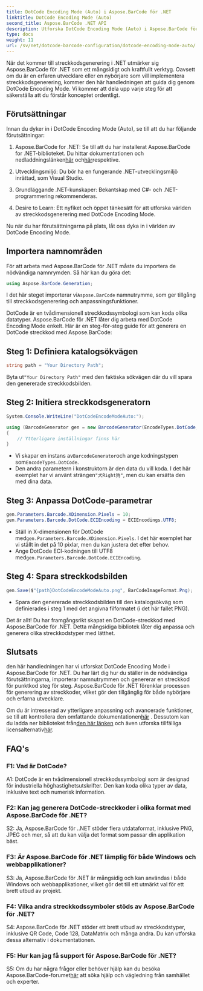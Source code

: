 ```yaml
---
title: DotCode Encoding Mode (Auto) i Aspose.BarCode för .NET
linktitle: DotCode Encoding Mode (Auto)
second_title: Aspose.BarCode .NET API
description: Utforska DotCode Encoding Mode (Auto) i Aspose.BarCode för .NET, ett kraftfullt verktyg för generering av streckkoder. Lär dig hur du genererar DotCode-streckkoder steg för steg. Kolla in dokumentationen, ladda ner biblioteket och skaffa tillfälliga licenser.
type: docs
weight: 11
url: /sv/net/dotcode-barcode-configuration/dotcode-encoding-mode-auto/
---
```

När det kommer till streckkodsgenerering i .NET utmärker sig Aspose.BarCode för .NET som ett mångsidigt och kraftfullt verktyg. Oavsett om du är en erfaren utvecklare eller en nybörjare som vill implementera streckkodsgenerering, kommer den här handledningen att guida dig genom DotCode Encoding Mode. Vi kommer att dela upp varje steg för att säkerställa att du förstår konceptet ordentligt.

## Förutsättningar

Innan du dyker in i DotCode Encoding Mode (Auto), se till att du har följande förutsättningar:

1.  Aspose.BarCode for .NET: Se till att du har installerat Aspose.BarCode for .NET-biblioteket. Du hittar dokumentationen och nedladdningslänken[här](https://reference.aspose.com/barcode/net/) och[här](https://releases.aspose.com/barcode/net/)respektive.

2. Utvecklingsmiljö: Du bör ha en fungerande .NET-utvecklingsmiljö inrättad, som Visual Studio.

3. Grundläggande .NET-kunskaper: Bekantskap med C#- och .NET-programmering rekommenderas.

4. Desire to Learn: Ett nyfiket och öppet tänkesätt för att utforska världen av streckkodsgenerering med DotCode Encoding Mode.

Nu när du har förutsättningarna på plats, låt oss dyka in i världen av DotCode Encoding Mode.

## Importera namnområden

För att arbeta med Aspose.BarCode för .NET måste du importera de nödvändiga namnrymden. Så här kan du göra det:

```csharp
using Aspose.BarCode.Generation;
```

 I det här steget importerar vi`Aspose.BarCode` namnutrymme, som ger tillgång till streckkodsgenerering och anpassningsfunktioner.

DotCode är en tvådimensionell streckkodssymbologi som kan koda olika datatyper. Aspose.BarCode för .NET låter dig arbeta med DotCode Encoding Mode enkelt. Här är en steg-för-steg guide för att generera en DotCode streckkod med Aspose.BarCode:

## Steg 1: Definiera katalogsökvägen

```csharp
string path = "Your Directory Path";
```

 Byta ut`"Your Directory Path"` med den faktiska sökvägen där du vill spara den genererade streckkodsbilden.

## Steg 2: Initiera streckkodsgeneratorn

```csharp
System.Console.WriteLine("DotCodeEncodeModeAuto:");

using (BarcodeGenerator gen = new BarcodeGenerator(EncodeTypes.DotCode, "犬Right狗"))
{
    // Ytterligare inställningar finns här
}
```

-  Vi skapar en instans av`BarcodeGenerator`och ange kodningstypen som`EncodeTypes.DotCode`.
-  Den andra parametern i konstruktorn är den data du vill koda. I det här exemplet har vi använt strängen`"犬Right狗"`, men du kan ersätta den med dina data.

## Steg 3: Anpassa DotCode-parametrar

```csharp
gen.Parameters.Barcode.XDimension.Pixels = 10;
gen.Parameters.Barcode.DotCode.ECIEncoding = ECIEncodings.UTF8;
```

-  Ställ in X-dimensionen för DotCode med`gen.Parameters.Barcode.XDimension.Pixels`. I det här exemplet har vi ställt in det på 10 pixlar, men du kan justera det efter behov.
-  Ange DotCode ECI-kodningen till UTF8 med`gen.Parameters.Barcode.DotCode.ECIEncoding`.

## Steg 4: Spara streckkodsbilden

```csharp
gen.Save($"{path}DotCodeEncodeModeAuto.png", BarCodeImageFormat.Png);
```

- Spara den genererade streckkodsbilden till den katalogsökväg som definierades i steg 1 med det angivna filformatet (i det här fallet PNG).

Det är allt! Du har framgångsrikt skapat en DotCode-streckkod med Aspose.BarCode för .NET. Detta mångsidiga bibliotek låter dig anpassa och generera olika streckkodstyper med lätthet.

## Slutsats

den här handledningen har vi utforskat DotCode Encoding Mode i Aspose.BarCode för .NET. Du har lärt dig hur du ställer in de nödvändiga förutsättningarna, importerar namnutrymmen och genererar en streckkod för punktkod steg för steg. Aspose.BarCode för .NET förenklar processen för generering av streckkoder, vilket gör den tillgänglig för både nybörjare och erfarna utvecklare.

 Om du är intresserad av ytterligare anpassning och avancerade funktioner, se till att kontrollera den omfattande dokumentationen[här](https://reference.aspose.com/barcode/net/) . Dessutom kan du ladda ner biblioteket från[den här länken](https://releases.aspose.com/barcode/net/) och även utforska tillfälliga licensalternativ[här](https://purchase.aspose.com/temporary-license/).

## FAQ's

### F1: Vad är DotCode?

A1: DotCode är en tvådimensionell streckkodssymbologi som är designad för industriella höghastighetsutskrifter. Den kan koda olika typer av data, inklusive text och numerisk information.

### F2: Kan jag generera DotCode-streckkoder i olika format med Aspose.BarCode för .NET?

S2: Ja, Aspose.BarCode för ..NET stöder flera utdataformat, inklusive PNG, JPEG och mer, så att du kan välja det format som passar din applikation bäst.

### F3: Är Aspose.BarCode för .NET lämplig för både Windows och webbapplikationer?

S3: Ja, Aspose.BarCode för .NET är mångsidig och kan användas i både Windows och webbapplikationer, vilket gör det till ett utmärkt val för ett brett utbud av projekt.

### F4: Vilka andra streckkodssymboler stöds av Aspose.BarCode för .NET?

S4: Aspose.BarCode för .NET stöder ett brett utbud av streckkodstyper, inklusive QR Code, Code 128, DataMatrix och många andra. Du kan utforska dessa alternativ i dokumentationen.

### F5: Hur kan jag få support för Aspose.BarCode för .NET?

 S5: Om du har några frågor eller behöver hjälp kan du besöka Aspose.BarCode-forumet[här](https://forum.aspose.com/c/barcode/13) att söka hjälp och vägledning från samhället och experter.